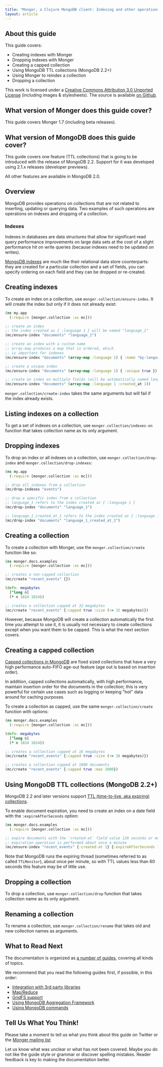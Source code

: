 ```yaml
---
title: "Monger, a Clojure MongoDB client: Indexing and other operations on collections | MongoDB library for Clojure"
layout: article
---
```


## About this guide

This guide covers:

 * Creating indexes with Monger
 * Dropping indexes with Monger
 * Creating a capped collection
 * Using MongoDB TTL collections (MongoDB 2.2+)
 * Using Monger to reindex a collection
 * Dropping a collection


This work is licensed under a <a rel="license" href="http://creativecommons.org/licenses/by/3.0/">Creative Commons Attribution 3.0 Unported License</a> (including images & stylesheets). The source is available [on Github](https://github.com/clojurewerkz/monger.docs).


## What version of Monger does this guide cover?

This guide covers Monger 1.7 (including beta releases).

## What version of MongoDB does this guide cover?

This guide covers one feature (TTL collections) that is going to be introduced with the release of MongoDB 2.2. Support for it was developed using
2.1.x releases (developer previews).

All other features are available in MongoDB 2.0.


## Overview

MongoDB provides operations on collections that are not related to inserting, updating or querying data. Two examples of such operations are
operations on indexes and dropping of a collection.

### Indexes

Indexes in databases are data structures that allow for significant read query performance improvements on large data sets at the cost of
a slight performance hit on write queries (because indexes need to be updated on writes).

[MongoDB indexes](http://www.mongodb.org/display/DOCS/Indexes) are much like their relational data store counterparts: they are created for a particular collection and a set of fields,
you can specify ordering on each field and they can be dropped or re-created.


## Creating indexes

To create an index on a collection, use `monger.collection/ensure-index`. It will create the index but only if it does not already exist:

``` clojure
(ns my.app
  (:require [monger.collection :as mc]))

;; create an index
;; the index created as { :language 1 } will be named "language_1"
(mc/ensure-index "documents" "language_1")

;; create an index with a custom name
;; array-map produces a map that is ordered, which
;; is important for indexes
(mc/ensure-index "documents" (array-map :language 1) { :name "by-language" })

;; create a unique index
(mc/ensure-index "documents" (array-map :language 1) { :unique true })

;; create an index on multiple fields (will be automatically named language_1_created_at_1 by convention)
(mc/ensure-index "documents" (array-map :language 1 :created_at 1))
```

`monger.collection/create-index` takes the same arguments but will fail if the index already exists.


## Listing indexes on a collection

To get a set of indexes on a collection, use `monger.collection/indexes-on` function that takes collection name as its only argument.


## Dropping indexes

To drop an index or all indexes on a collection, use `monger.collection/drop-index` and `monger.collection/drop-indexes`:

``` clojure
(ns my.app
  (:require [monger.collection :as mc]))

;; drop all indexes from a collection
(mc/drop-indexes "events")

;; drop a specific index from a collection
;; language_1 refers to the index created as { :language 1 }
(mc/drop-index "documents" "language_1")

;; language_1_created_at_1 refers to the index created as { :language 1, :created_at 1 }
(mc/drop-index "documents" "language_1_created_at_1")
```


## Creating a collection

To create a collection with Monger, use the `monger.collection/create` function like so:

``` clojure
(ns monger.docs.examples
  (:require [monger.collection :as mc]))

;; creates a non-capped collection
(mc/create "recent_events" {})

(defn- megabytes
  [^long n]
  (* n 1024 1024))

;; creates a collection capped at 32 megabytes
(mc/create "recent_events" {:capped true :size (-> 32 megabytes)})
```

However, because MongoDB will create a collection automatically the
first time you attempt to use it, it is usually not necessary to
create collections except when you want them to be capped. This is
what the next section covers.


## Creating a capped collection

[Capped collections in
MongoDB](http://www.mongodb.org/display/DOCS/Capped+Collections) are
fixed sized collections that have a very high performance auto-FIFO
age-out feature (age out is based on insertion order).

In addition, capped collections automatically, with high performance,
maintain insertion order for the documents in the collection; this is
very powerful for certain use cases such as logging or keeping "hot"
data around for caching purposes.

To create a collection as capped, use the same `monger.collection/create` function with options:

``` clojure
(ns monger.docs.examples
  (:require [monger.collection :as mc]))

(defn- megabytes
  [^long n]
  (* n 1024 1024))

;; creates a collection capped at 16 megabytes
(mc/create "recent_events" {:capped true :size (-> 16 megabytes)})

;; creates a collection capped at 1000 documents
(mc/create "recent_events" {:capped true :max 1000})
```


## Using MongoDB TTL collections (MongoDB 2.2+)

MongoDB 2.2 and later versions support [TTL (time-to-live, aka expiring) collections](http://docs.mongodb.org/manual/tutorial/expire-data/).

To enable document expiration, you need to create an index on a date
field with the `:expireAfterSeconds` option:

``` clojure
(ns monger.docs.examples
  (:require [monger.collection :as mc]))

;; expire documents with the `created-at` field value 120 seconds or more in the past.
;; expiration operation is performed about once a minute
(mc/ensure-index "recent_events" {:created-at 1} {:expireAfterSeconds 120})
```

Note that MongoDB runs the expiring thread (sometimes referred to as
called `TTLMonitor`), about once per minute, so with TTL values less
than 60 seconds this feature may be of little use.


## Dropping a collection

To drop a collection, use `monger.collection/drop` function that takes
collection name as its only argument.


## Renaming a collection

To rename a collection, use `monger.collection/rename` that takes old
and new collection names as arguments.


## What to Read Next

The documentation is organized as [a number of guides](/articles/guides.html), covering all kinds of topics.

We recommend that you read the following guides first, if possible, in this order:

 * [Integration with 3rd party libraries](/articles/integration.html)
 * [Map/Reduce](/articles/mapreduce.html)
 * [GridFS support](/articles/gridfs.html)
 * [Using MongoDB Aggregation Framework](/articles/aggregation.html)
 * [Using MongoDB commands](/articles/commands.html)


## Tell Us What You Think!

Please take a moment to tell us what you think about this guide on Twitter or the [Monger mailing list](https://groups.google.com/forum/#!forum/clojure-mongodb)

Let us know what was unclear or what has not been covered. Maybe you do not like the guide style or grammar or discover spelling mistakes. Reader feedback is key to making the documentation better.
